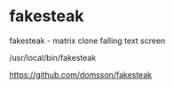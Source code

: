 # fakesteak

fakesteak - matrix clone falling text screen

/usr/local/bin/fakesteak 

https://github.com/domsson/fakesteak

